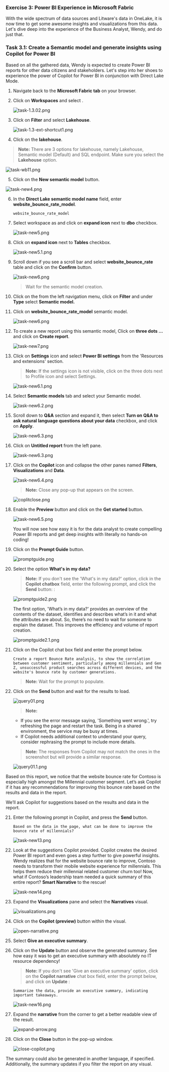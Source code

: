 
### Exercise 3: Power BI Experience in Microsoft Fabric

With the wide spectrum of data sources and Litware's data in OneLake, it is now time to get some awesome insights and visualizations from this data. Let's dive deep into the experience of the Business Analyst, Wendy, and do just that.
 
### Task 3.1: Create a Semantic model and generate insights using Copilot for Power BI

Based on all the gathered data, Wendy is expected to create Power BI reports for other data citizens and stakeholders. Let's step into her shoes to experience the power of Copilot for Power BI in conjunction with Direct Lake Mode.

1. Navigate back to the **Microsoft Fabric tab** on your browser.

2. Click on **Workspaces** and select **<inject key= "WorkspaceName" enableCopy="true"/>**.

   ![task-1.3.02.png](media/labMedia/task-1.3.02.png)

3. Click on **Filter** and select **Lakehouse**.

   ![task-1.3-ext-shortcut1.png](media/labMedia/task-1.3-ext-shortcut1.png)

4. Click on the **lakehouse**.

>**Note:** There are 3 options for lakehouse, namely Lakehouse, Semantic model (Default) and SQL endpoint. Make sure you select the **Lakehouse** option.

![task-wb11.png](media/labMedia/task-wb11.png)

5. Click on the **New semantic model** button. 

![task-new4.png](media/labMedia/task-new4.png)

6. In the **Direct Lake semantic model name** field, enter **website_bounce_rate_model**.

   ```BASH
   website_bounce_rate_model
   ```

8. Select workspace as **<inject key= "WorkspaceName" enableCopy="true"/>** and click on **expand icon** next to **dbo** checkbox.

   ![task-new5.png](media/labMedia/task-new5.png)

8. Click on **expand icon** next to **Tables** checkbox.

   ![task-new5.1.png](media/labMedia/task-new5.1.png)

9. Scroll down if you see a scroll bar and select **website_bounce_rate** table and click on the **Confirm** button. 

    ![task-new6.png](media/labMedia/task-new6.png)

   >Wait for the semantic model creation.

10. Click on the **<inject key= "WorkspaceName" enableCopy="true"/>** from the left navigation menu, click on **Filter** and under **Type** select **Semantic model.**

11. Click on **website_bounce_rate_model** semantic model.

    ![task-new6.png](media/labMedia/f56.png)

12. To create a new report using this semantic model, Click on **three dots ...** and click on **Create report**.

    ![task-new7.png](media/labMedia/f58.png)

11. Click on **Settings** icon and select **Power BI settings** from the 'Resources and extensions' section.

    >**Note:** If the settings icon is not visible, click on the three dots next to Profile icon and select Settings.

    ![task-new6.1.png](media/labMedia/task-new6.1.png)

12. Select **Semantic models** tab and select your Semantic model.

    ![task-new6.2.png](media/labMedia/task-new6.2.png)

13. Scroll down to **Q&A** section and expand it, then select **Turn on Q&A to ask natural language questions about your data** checkbox, and click on **Apply**.

    ![task-new6.3.png](media/labMedia/task-new6.3.png)

14. Click on **Untitled report** from the left pane.

    ![task-new6.3.png](media/labMedia/qna1.png)

15. Click on the **Copilot** icon and collapse the other panes named **Filters**, **Visualizations** and **Data**.

    ![task-new6.4.png](media/labMedia/task-new6.4.png)

    >**Note:** Close any pop-up that appears on the screen.

    ![coplitclose.png](media/labMedia/coplitclose.png)

16. Enable the **Preview** button and click on the **Get started** button.

    ![task-new6.5.png](media/labMedia/task-new6.5.png)

    You will now see how easy it is for the data analyst to create compelling Power BI reports and get deep insights with literally no hands-on coding!
	
17. Click on the **Prompt Guide** button.

    ![promptguide.png](media/labMedia/promptguide.png)  

18. Select the option **What's in my data?**

    > **Note:** If you don't see the 'What's in my data?' option, click in the **Copilot chatbox** field, enter the following prompt, and click the **Send** button: : 

    ![promptguide2.png](media/labMedia/promptguide2.png)

    The first option, 'What’s in my data?' provides an overview of the contents of the dataset, identifies and describes what’s in it and what the attributes are about. So, there’s no need to wait for someone to explain the dataset. This improves the efficiency and volume of report creation.

    ![promptguide2.1.png](media/labMedia/promptguide2.1.png)

19. Click on the Copilot chat box field and enter the prompt below.

      ```
      Create a report Bounce Rate analysis, to show the correlation between customer sentiment, particularly among millennials and Gen Z, unsuccessful product searches across different devices, and the website's bounce rate by customer generations.
      ```  

    >**Note:** Wait for the prompt to populate.

20. Click on the **Send** button and wait for the results to load. 

    ![query01.png](media/labMedia/query01.png)
	
    >**Note:** 
    - If you see the error message saying, 'Something went wrong.', try refreshing the page and restart the task. Being in a shared environment, the service may be busy at times.
    - If Copilot needs additional context to understand your query, consider rephrasing the prompt to include more details.

    >**Note:** The responses from Copilot may not match the ones in the screenshot but will provide a similar response.

    ![query01.1.png](media/labMedia/query01.1.png)

Based on this report, we notice that the website bounce rate for Contoso is especially high amongst the Millennial customer segment. Let’s ask Copilot if it has any recommendations for improving this bounce rate based on the results and data in the report.

We’ll ask Copilot for suggestions based on the results and data in the report. 

21. Enter the following prompt in Copilot, and press the **Send** button.

    ```
    Based on the data in the page, what can be done to improve the bounce rate of millennials?
    ```

	
    ![task-new13.png](media/labMedia/task-new13.png)
	
22. Look at the suggestions Copilot provided. Copilot creates the desired Power BI report and even goes a step further to give powerful insights. Wendy realizes that for the website bounce rate to improve, Contoso needs to transform their mobile website experience for millennials. This helps them reduce their millennial related customer churn too! Now, what if Contoso’s leadership team needed a quick summary of this entire report? **Smart Narrative** to the rescue! 
	
    ![task-new14.png](media/labMedia/task-new14.png)
	
23. Expand the **Visualizations** pane and select the **Narratives** visual. 

    ![visualizations.png](media/labMedia/visualizations.png)

24. Click on the **Copilot (preview)** button within the visual.

    ![open-narrative.png](media/labMedia/open-narrative.png)
	
25. Select **Give an executive summary**. 

26. Click on the **Update** button and observe the generated summary. See how easy it was to get an executive summary with absolutely no IT resource dependency!
 
    >**Note:** If you don't see 'Give an executive summary' option, click on the **Copilot narrative** chat box field, enter the prompt below, and click on **Update** :

      ```
      Summarize the data, provide an executive summary, indicating important takeaways.
      ```

    ![task-new16.png](media/labMedia/task-new16.png)

30. Expand the **narrative** from the corner to get a better readable view of the result.

    ![expand-arrow.png](media/labMedia/expand-arrow.png)

31. Click on the **Close** button in the pop-up window.

    ![close-copilot.png](media/labMedia/close-copilot.png)
	
The summary could also be generated in another language, if specified. Additionally, the summary updates if you filter the report on any visual.
